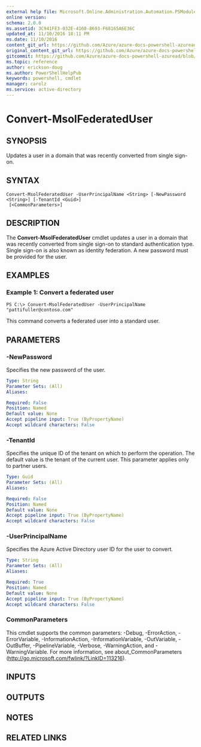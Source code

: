 ```yaml
---
external help file: Microsoft.Online.Administration.Automation.PSModule.dll-Help.xml
online version:
schema: 2.0.0
ms.assetid: 3C941FE3-032E-4160-8693-F68165A6E36C
updated_at: 11/10/2016 18:11 PM
ms.date: 11/10/2016
content_git_url: https://github.com/Azure/azure-docs-powershell-azuread/blob/RobdeJong-patch-5/Azure%20AD%20Cmdlets/MSOnline/v1/Convert-MsolFederatedUser.md
original_content_git_url: https://github.com/Azure/azure-docs-powershell-azuread/blob/RobdeJong-patch-5/Azure%20AD%20Cmdlets/MSOnline/v1/Convert-MsolFederatedUser.md
gitcommit: https://github.com/Azure/azure-docs-powershell-azuread/blob/f20974f1694733a8d0f8cf150cad0f34dfdb2d1c
ms.topic: reference
author: erickson-doug
ms.author: PowerShellHelpPub
keywords: powershell, cmdlet
manager: carolz
ms.service: active-directory
---
```


# Convert-MsolFederatedUser

## SYNOPSIS
Updates a user in a domain that was recently converted from single sign-on.

## SYNTAX

```
Convert-MsolFederatedUser -UserPrincipalName <String> [-NewPassword <String>] [-TenantId <Guid>]
 [<CommonParameters>]
```

## DESCRIPTION
The **Convert-MsolFederatedUser** cmdlet updates a user in a domain that was recently converted from single sign-on to standard authentication type.
Single sign-on is also known as identity federation.
A new password must be provided for the user.

## EXAMPLES

### Example 1: Convert a federated user
```
PS C:\> Convert-MsolFederatedUser -UserPrincipalName "pattifuller@contoso.com"
```

This command converts a federated user into a standard user.

## PARAMETERS

### -NewPassword
Specifies the new password of the user.

```yaml
Type: String
Parameter Sets: (All)
Aliases:

Required: False
Position: Named
Default value: None
Accept pipeline input: True (ByPropertyName)
Accept wildcard characters: False
```

### -TenantId
Specifies the unique ID of the tenant on which to perform the operation.
The default value is the tenant of the current user.
This parameter applies only to partner users.

```yaml
Type: Guid
Parameter Sets: (All)
Aliases:

Required: False
Position: Named
Default value: None
Accept pipeline input: True (ByPropertyName)
Accept wildcard characters: False
```

### -UserPrincipalName
Specifies the Azure Active Directory user ID for the user to convert.

```yaml
Type: String
Parameter Sets: (All)
Aliases:

Required: True
Position: Named
Default value: None
Accept pipeline input: True (ByPropertyName)
Accept wildcard characters: False
```

### CommonParameters
This cmdlet supports the common parameters: -Debug, -ErrorAction, -ErrorVariable, -InformationAction, -InformationVariable, -OutVariable, -OutBuffer, -PipelineVariable, -Verbose, -WarningAction, and -WarningVariable. For more information, see about_CommonParameters (http://go.microsoft.com/fwlink/?LinkID=113216).

## INPUTS

## OUTPUTS

## NOTES

## RELATED LINKS
